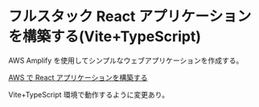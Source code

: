# フルスタック React アプリケーションを構築する(Vite+TypeScript)

AWS Amplify を使用してシンプルなウェブアプリケーションを作成する。

[AWS で React アプリケーションを構築する](https://aws.amazon.com/jp/getting-started/hands-on/build-react-app-amplify-graphql/)

Vite+TypeScript 環境で動作するように変更あり。
